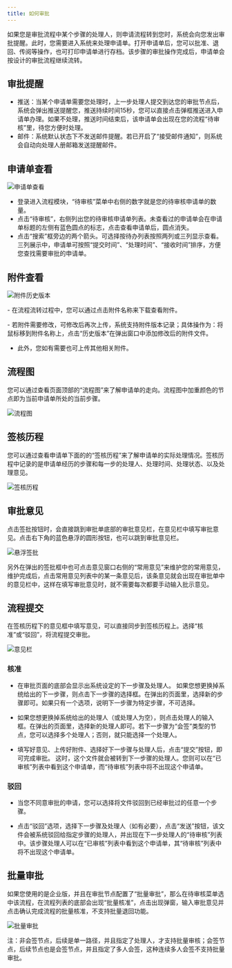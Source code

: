 ```yaml
---
title: 如何审批
---
```


如果您是审批流程中某个步骤的处理人，则申请流程转到您时，系统会向您发出审批提醒。此时，您需要进入系统来处理申请单。打开申请单后，您可以批准、退回、传阅等操作，也可打印申请单进行存档。该步骤的审批操作完成后，申请单会按设计的审批流程继续流转。

## 审批提醒

- 推送：当某个申请单需要您处理时，上一步处理人提交到达您的审批节点后，系统会弹出推送提醒您，推送持续时间15秒，您可以直接点击弹框推送进入申请单办理。如果不处理，推送时间结束后，该申请单会出现在您的流程“待审核”里，待您方便时处理。
- 邮件：系统默认状态下不发送邮件提醒。若已开启了“接受邮件通知”，则系统会自动向处理人册邮箱发送提醒邮件。

## 申请单查看

![申请单查看](/assets/workflow/申请单查看.png)

- 登录进入流程模块，“待审核”菜单中右侧的数字就是您的待审核申请单的数量。
- 点击“待审核”，右侧列出您的待审核申请单列表。未查看过的申请单会在申请单标题的左侧有蓝色圆点的标志，点击查看申请单后，圆点消失。
- 点击“搜索”框旁边的两个箭头。可选择按待办列表按照两列或三列显示查看。三列展示中，申请单可按照“提交时间”、“处理时间”、“接收时间”排序，方便您查找需要审批的申请单。

## 附件查看

![附件历史版本](/assets/workflow/附件历史版本.png)

- 在流程流转过程中，您可以通过点击附件名称来下载查看附件。

- 若附件需要修改，可修改后再次上传，系统支持附件版本记录；具体操作为：将鼠标移到附件名称上，点击“历史版本”在弹出窗口中添加修改后的附件文件。

- 此外，您如有需要也可上传其他相关附件。

## 流程图

您可以通过查看页面顶部的“流程图”来了解申请单的走向。流程图中加重颜色的节点即为当前申请单所处的当前步骤。

![流程图](/assets/workflow/流程图.png)

## 签核历程

您可以通过查看申请单下面的的“签核历程”来了解申请单的实际处理情况。签核历程中记录的是申请单经历的步骤和每一步的处理人、处理时间、处理状态、以及处理意见。

![签核历程](/assets/workflow/签核历程.png)

## 审批意见

点击签批按钮时，会直接跳到审批单底部的审批意见栏，在意见栏中填写审批意见。点击右下角的蓝色悬浮的圆形按钮，也可以跳到审批意见栏。

![悬浮签批](/assets/workflow/悬浮签批.png)

另外在弹出的签批框中也可点击意见窗口右侧的“常用意见”来维护您的常用意见，维护完成后，点击常用意见列表中的某一条意见后，该条意见就会出现在审批单中的意见栏中，这样在填写审批意见时，就不需要每次都要手动输入批示意见。

## 流程提交

在签核历程下的意见框中填写意见，可以直接同步到签核历程上。选择“核准”或“驳回”，将流程提交审批。

![意见栏](/assets/workflow/意见栏.png)

### 核准

- 在审批页面的底部会显示出系统设定的下一步骤及处理人。
如果您想更换掉系统给出的下一步骤，则点击下一步骤的选择框。在弹出的页面里，选择新的步骤即可。如果只有一个选项，说明下一步骤为特定步骤，不可选择。

- 如果您想更换掉系统给出的处理人（或处理人为空），则点击处理人的输入框。在弹出的页面里，选择新的处理人即可。若下一步骤为“会签”类型的节点，您可以选择多个处理人；否则，就只能选择一个处理人。

- 填写好意见、上传好附件、选择好下一步骤与处理人后，点击“提交”按钮，即可完成审批。 这时，这个文件就会被转到下一步骤的处理人。您则可以在“已审核”列表中看到这个申请单，而“待审核”列表中将不出现这个申请单。

### 驳回

- 当您不同意审批的申请，您可以选择将文件驳回到已经审批过的任意一个步骤。

- 点击“驳回”选项，选择下一步骤及处理人（如有必要），点击“发送”按钮，该文件会被系统驳回给指定步骤的处理人，并出现在下一步处理人的“待审核”列表中。该步骤处理人可以在“已审核”列表中看到这个申请单，其“待审核”列表中将不出现这个申请单。

## 批量审批

如果您使用的是企业版，并且在审批节点配置了“批量审批”，那么在待审核菜单选中该流程，在流程列表的底部会出现“批量核准”，点击出现弹窗，输入审批意见并点击确认完成流程的批量核准，不支持批量退回功能。

![批量审批](/assets/workflow/批量审批.png)

注：非会签节点，后续是单一路径，并且指定了处理人，才支持批量审核；会签节点，后续节点也是会签节点，并且指定了多人会签，这种连续多人会签不支持批量审批。